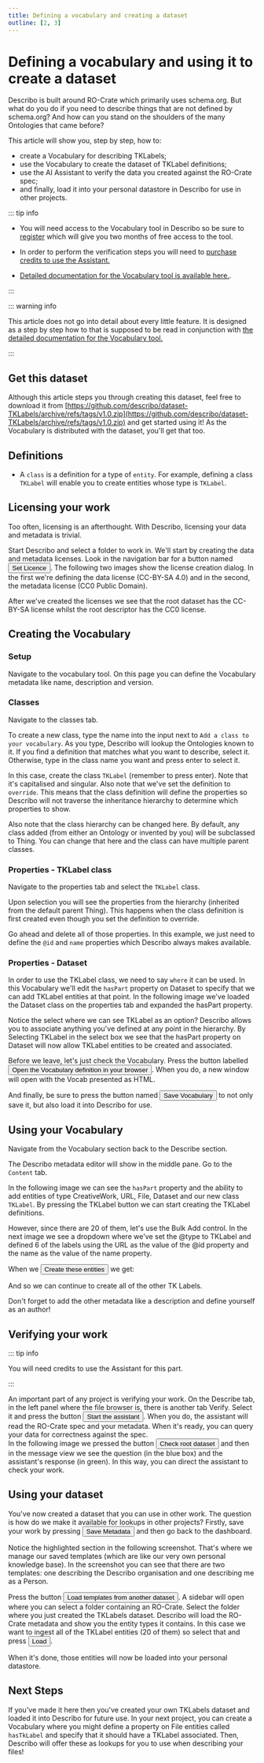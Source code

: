 ```yaml
---
title: Defining a vocabulary and creating a dataset
outline: [2, 3]
---
```


# Defining a vocabulary and using it to create a dataset

Describo is built around RO-Crate which primarily uses schema.org. But what do you do if you need to
describe things that are not defined by schema.org? And how can you stand on the shoulders of the
many Ontologies that came before?

This article will show you, step by step, how to:

-   create a Vocabulary for describing TKLabels;
-   use the Vocabulary to create the dataset of TKLabel definitions;
-   use the AI Assistant to verify the data you created against the RO-Crate spec;
-   and finally, load it into your personal datastore in Describo for use in other projects.

::: tip info

-   You will need access to the Vocabulary tool in Describo so be sure to
    [register](/docs/guide/register.html) which will give you two months of free access to the tool.

-   In order to perform the verification steps you will need to
    [purchase credits to use the Assistant.](/docs/guide/purchase-credits.html)

-   [Detailed documentation for the Vocabulary tool is available here.](/docs/guide/vocabulary.html).

:::

::: warning info

This article does not go into detail about every little feature. It is designed as a step by step
how to that is supposed to be read in conjunction with
[the detailed documentation for the Vocabulary tool.](/docs/guide/vocabulary.html)

:::

## Get this dataset

Although this article steps you through creating this dataset, feel free to download it from
[https://github.com/describo/dataset-TKLabels/archive/refs/tags/v1.0.zip](https://github.com/describo/dataset-TKLabels/archive/refs/tags/v1.0.zip)
and get started using it! As the Vocabulary is distributed with the dataset, you'll get that too.

## Definitions

-   A `class` is a definition for a type of `entity`. For example, defining a class `TKLabel` will
    enable you to create entities whose type is `TKLabel`.

## Licensing your work

Too often, licensing is an afterthought. With Describo, licensing your data and metadata is trivial.

<div class="my-6">
Start Describo and select a folder to work in. We'll start by creating the data and metadata
licenses. Look in the navigation bar for a button named
<Button>Set Licence</Button>. The following two images show the license
creation dialog. In the first we're defining the data license (CC-BY-SA 4.0) and in the second, the
metadata license (CC0 Public Domain).
</div>

<div class="flex flex-col space-y-1 md:flex-row md:space-x-1 md:space-y-0 my-6">
    <ImageComponent src="/images/articles/creating-a-dataset/dataset1.webp"></ImageComponent>
    <ImageComponent src="/images/articles/creating-a-dataset/dataset3.webp"></ImageComponent>
</div>

After we've created the licenses we see that the root dataset has the CC-BY-SA license whilst the
root descriptor has the CC0 license.

<div class="flex flex-col space-y-1 md:flex-row md:space-x-1 my-6">
    <ImageComponent src="/images/articles/creating-a-dataset/dataset2.webp"></ImageComponent>
    <ImageComponent src="/images/articles/creating-a-dataset/dataset4.webp"></ImageComponent>
</div>

## Creating the Vocabulary

### Setup

Navigate to the vocabulary tool. On this page you can define the Vocabulary metadata like name,
description and version.

<ImageComponent src="/images/articles/creating-a-dataset/dataset5.webp"></ImageComponent>

### Classes

Navigate to the classes tab.

To create a new class, type the name into the input next to `Add a class to your vocabulary`. As you
type, Describo will lookup the Ontologies known to it. If you find a definition that matches what
you want to describe, select it. Otherwise, type in the class name you want and press enter to
select it.

In this case, create the class `TKLabel` (remember to press enter). Note that it's capitalised and
singular. Also note that we've set the definition to `override`. This means that the class
definition will define the properties so Describo will not traverse the inheritance hierarchy to
determine which properties to show.

Also note that the class hierarchy can be changed here. By default, any class added (from either an
Ontology or invented by you) will be subclassed to Thing. You can change that here and the class can
have multiple parent classes.

<ImageComponent src="/images/articles/creating-a-dataset/dataset6.webp"></ImageComponent>

### Properties - TKLabel class

Navigate to the properties tab and select the `TKLabel` class.

Upon selection you will see the properties from the hierarchy (inherited from the default parent
Thing). This happens when the class definition is first created even though you set the definition
to override.

Go ahead and delete all of those properties. In this example, we just need to define the `@id` and
`name` properties which Describo always makes available.

<div class="flex flex-col space-y-1 md:flex-row md:space-x-1 md:space-y-0 my-6">
    <ImageComponent src="/images/articles/creating-a-dataset/dataset7.webp"></ImageComponent>
    <ImageComponent src="/images/articles/creating-a-dataset/dataset8.webp"></ImageComponent>
</div>

### Properties - Dataset

In order to use the TKLabel class, we need to say `where` it can be used. In this Vocabulary we'll
edit the `hasPart` property on Dataset to specify that we can add TKLabel entities at that point. In
the following image we've loaded the Dataset class on the properties tab and expanded the hasPart
property.

Notice the select where we can see TKLabel as an option? Describo allows you to associate anything
you've defined at any point in the hierarchy. By Selecting TKLabel in the select box we see that the
hasPart property on Dataset will now allow TKLabel entities to be created and associated.

<div class="flex flex-col space-y-1 md:flex-row md:space-x-1 md:space-y-0 my-6">
    <ImageComponent src="/images/articles/creating-a-dataset/dataset9.webp"></ImageComponent>
    <ImageComponent src="/images/articles/creating-a-dataset/dataset10.webp"></ImageComponent>
</div>

<div class="my-2">
Before we leave, let's just check the Vocabulary. Press the button labelled <Button>Open the
Vocabulary definition in your browser</Button>. When you do, a new window will open with the Vocab
presented as HTML.
</div>

<ImageComponent src="/images/articles/creating-a-dataset/dataset11.webp"></ImageComponent>

<div class="my-6">
And finally, be sure to press the button named <Button>Save Vocabulary</Button> to not only save it,
but also load it into Describo for use.
</div>

## Using your Vocabulary

Navigate from the Vocabulary section back to the Describe section.

The Describo metadata editor will show in the middle pane. Go to the `Content` tab.

In the following image we can see the `hasPart` property and the ability to add entities of type
CreativeWork, URL, File, Dataset and our new class `TKLabel`. By pressing the TKLabel button we can
start creating the TKLabel definitions.

<ImageComponent src="/images/articles/creating-a-dataset/dataset12.webp"></ImageComponent>

However, since there are 20 of them, let's use the Bulk Add control. In the next image we see a
dropdown where we've set the @type to TKLabel and defined 6 of the labels using the URL as the value
of the @id property and the name as the value of the name property.

<ImageComponent src="/images/articles/creating-a-dataset/dataset13.webp"></ImageComponent>

<div class="my-6">
When we <Button>Create these entities</Button> we get:
</div>

<ImageComponent src="/images/articles/creating-a-dataset/dataset14.webp"></ImageComponent>

And so we can continue to create all of the other TK Labels.

Don't forget to add the other metadata like a description and define yourself as an author!

## Verifying your work

::: tip info

You will need credits to use the Assistant for this part.

:::

<div class="my-6">
An important part of any project is verifying your work. On the Describe tab, in the left panel
where the file browser is, there is another tab Verify. Select it and press the button
<Button>Start the assistant</Button>. When you do, the assistant will read the RO-Crate spec and
your metadata. When it's ready, you can query your data for correctness against the spec.
</div>

<div class="flex flex-col space-y-1 md:flex-row md:space-x-1 md:space-y-0 my-6">
    <ImageComponent src="/images/articles/creating-a-dataset/dataset15.webp"></ImageComponent>
    <ImageComponent src="/images/articles/creating-a-dataset/dataset16.webp"></ImageComponent>
</div>

<div class="my-6">
In the following image we pressed the button <Button>Check root dataset</Button> and then in the
message view we see the question (in the blue box) and the assistant's response (in green). In this
way, you can direct the assistant to check your work.
</div>

<ImageComponent src="/images/articles/creating-a-dataset/dataset17.webp"></ImageComponent>

## Using your dataset

<div class="my-6">
You've now created a dataset that you can use in other work. The question is how do we make it
available for lookups in other projects? Firstly, save your work by pressing <Button>Save
Metadata</Button> and then go back to the dashboard.
</div>

Notice the highlighted section in the following screenshot. That's where we manage our saved
templates (which are like our very own personal knowledge base). In the screenshot you can see that
there are two templates: one describing the Describo organisation and one describing me as a Person.

<ImageComponent src="/images/articles/creating-a-dataset/dataset18.webp"></ImageComponent>

<div class="my-6">
Press the button <Button>Load templates from another dataset</Button>. A sidebar will open where you
can select a folder containing an RO-Crate. Select the folder where you just created the TKLabels
dataset. Describo will load the RO-Crate metadata and show you the entity types it contains. In this
case we want to ingest all of the TKLabel entities (20 of them) so select that and press
<Button>Load</Button>.
</div>

<ImageComponent src="/images/articles/creating-a-dataset/dataset19.webp"></ImageComponent>

When it's done, those entities will now be loaded into your personal datastore.

<ImageComponent src="/images/articles/creating-a-dataset/dataset20.webp"></ImageComponent>

## Next Steps

If you've made it here then you've created your own TKLabels dataset and loaded it into Describo for
future use. In your next project, you can create a Vocabulary where you might define a property on
File entities called `hasTkLabel` and specify that it should have a TKLabel associated. Then,
Describo will offer these as lookups for you to use when describing your files!

<Disqus />
